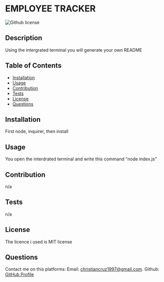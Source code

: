 
  # EMPLOYEE TRACKER
  ![Github license](http://img.shield.io/badge/license-MIT-blue.svg)

## Description
Using the intergrated terminal you will generate your own README

## Table of Contents
- [Installation](#installation)
- [Usage](#usage)
- [Contribution](#contribution)
- [Tests](#tests)
- [License](#license)
- [Questions](#questions)


## Installation

First node, inquirer, then install


## Usage

You open the interdrated terminal and write this command "node index.js"

## Contribution
n/a

## Tests
n/a

## License
The licence i used is MIT license

## Questions
Contact me on this platforms:
Email: [christiancruz1997@gmail.com](mailto:christiancruz1997@gmail.com). 
Github: [GitHub Profile](https://github.com/Heartless117)
